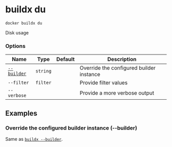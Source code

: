 # buildx du

```
docker buildx du
```

<!---MARKER_GEN_START-->
Disk usage

### Options

| Name | Type | Default | Description |
| --- | --- | --- | --- |
| [`--builder`](#builder) | `string` |  | Override the configured builder instance |
| `--filter` | `filter` |  | Provide filter values |
| `--verbose` |  |  | Provide a more verbose output |


<!---MARKER_GEN_END-->

## Examples

### <a name="builder"></a> Override the configured builder instance (--builder)

Same as [`buildx --builder`](buildx.md#builder).

